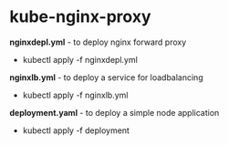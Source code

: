 # kube-nginx-proxy

**nginxdepl.yml** - to deploy nginx forward proxy

 - kubectl apply -f nginxdepl.yml

**nginxlb.yml** - to deploy a service for loadbalancing

 - kubectl apply -f nginxlb.yml

**deployment.yaml** - to deploy a simple node application 
 
 - kubectl apply -f deployment
 
